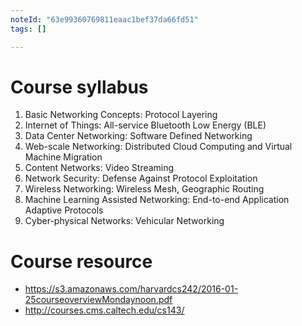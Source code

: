 ```yaml
---
noteId: "63e99360769811eaac1bef37da66fd51"
tags: []

---
```


# Course syllabus 

1. Basic Networking Concepts: Protocol Layering
2. Internet of Things: All-service Bluetooth Low Energy (BLE)
3. Data Center Networking: Software Defined Networking
4. Web-scale Networking: Distributed Cloud Computing and Virtual Machine Migration
5. Content Networks: Video Streaming
6. Network Security: Defense Against Protocol Exploitation
7. Wireless Networking: Wireless Mesh, Geographic Routing
8. Machine Learning Assisted Networking: End-to-end Application Adaptive Protocols
9. Cyber-physical Networks: Vehicular Networking





# Course resource 
+ https://s3.amazonaws.com/harvardcs242/2016-01-25courseoverviewMondaynoon.pdf
+ http://courses.cms.caltech.edu/cs143/